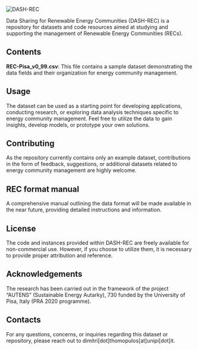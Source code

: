 ![DASH-REC](https://github.com/dimitri-thomopulos/DASH-REC/assets/62555073/6e350d32-6a4c-49dd-88a9-598cd47e8183)


Data Sharing for Renewable Energy Communities (DASH-REC) is a repository for datasets and code resources aimed at studying and supporting the management of Renewable Energy Communities (RECs).

## Contents
**REC-Pisa_v0_99.csv**: This file contains a sample dataset demonstrating the data fields and their organization for energy community management.

## Usage
The dataset can be used as a starting point for developing applications, conducting research, or exploring data analysis techniques specific to energy community management. Feel free to utilize the data to gain insights, develop models, or prototype your own solutions.

## Contributing
As the repository currently contains only an example dataset, contributions in the form of feedback, suggestions, or additional datasets related to energy community management are highly welcome. 

## REC format manual
A comprehensive manual outlining the data format will be made available in the near future, providing detailed instructions and information.

## License
The code and instances provided within DASH-REC are freely available for non-commercial use. However, if you choose to utilize them, it is necessary to provide proper attribution and reference.

## Acknowledgements
The research has been carried out in the framework of the project “AUTENS” (Sustainable Energy Autarky), 730 funded by the University of Pisa, Italy (PRA 2020 programme).

##  Contacts
For any questions, concerns, or inquiries regarding this dataset or repository, please reach out to dimitri[dot]thomopulos[at]unipi[dot]it.
